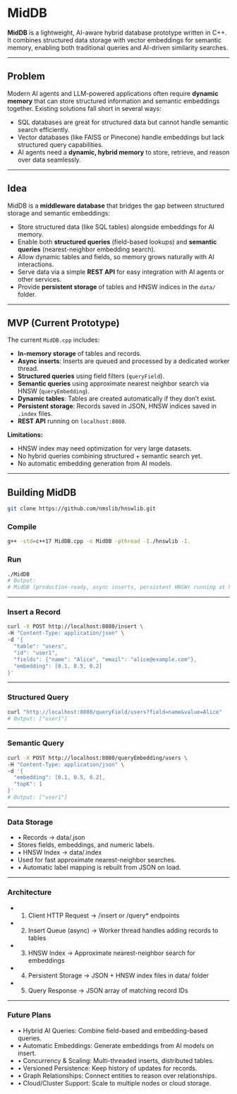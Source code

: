 # MidDB

**MidDB** is a lightweight, AI-aware hybrid database prototype written in C++. It combines structured data storage with vector embeddings for semantic memory, enabling both traditional queries and AI-driven similarity searches.

---

## Problem

Modern AI agents and LLM-powered applications often require **dynamic memory** that can store structured information and semantic embeddings together. Existing solutions fall short in several ways:

- SQL databases are great for structured data but cannot handle semantic search efficiently.  
- Vector databases (like FAISS or Pinecone) handle embeddings but lack structured query capabilities.  
- AI agents need a **dynamic, hybrid memory** to store, retrieve, and reason over data seamlessly.  

---

## Idea

MidDB is a **middleware database** that bridges the gap between structured storage and semantic embeddings:

- Store structured data (like SQL tables) alongside embeddings for AI memory.  
- Enable both **structured queries** (field-based lookups) and **semantic queries** (nearest-neighbor embedding search).  
- Allow dynamic tables and fields, so memory grows naturally with AI interactions.  
- Serve data via a simple **REST API** for easy integration with AI agents or other services.  
- Provide **persistent storage** of tables and HNSW indices in the `data/` folder.  

---

## MVP (Current Prototype)

The current `MidDB.cpp` includes:

- **In-memory storage** of tables and records.  
- **Async inserts**: Inserts are queued and processed by a dedicated worker thread.  
- **Structured queries** using field filters (`queryField`).  
- **Semantic queries** using approximate nearest neighbor search via HNSW (`queryEmbedding`).  
- **Dynamic tables**: Tables are created automatically if they don’t exist.  
- **Persistent storage**: Records saved in JSON, HNSW indices saved in `.index` files.  
- **REST API** running on `localhost:8080`.  

**Limitations:**

- HNSW index may need optimization for very large datasets.  
- No hybrid queries combining structured + semantic search yet.  
- No automatic embedding generation from AI models.  

---

## Building MidDB
```bash 
git clone https://github.com/nmslib/hnswlib.git
```

### Compile

```bash
g++ -std=c++17 MidDB.cpp -o MidDB -pthread -I./hnswlib -I.
```

### Run
```bash
./MidDB
# Output:
# MidDB (production-ready, async inserts, persistent HNSW) running at http://localhost:8080
```

---

### Insert a Record
```bash
curl -X POST http://localhost:8080/insert \
-H "Content-Type: application/json" \
-d '{
  "table": "users",
  "id": "user1",
  "fields": {"name": "Alice", "email": "alice@example.com"},
  "embedding": [0.1, 0.5, 0.2]
}'
```

---

### Structured Query
```bash
curl "http://localhost:8080/queryField/users?field=name&value=Alice"
# Output: ["user1"]
```

---

### Semantic Query
```bash
curl -X POST http://localhost:8080/queryEmbedding/users \
-H "Content-Type: application/json" \
-d '{
  "embedding": [0.1, 0.5, 0.2],
  "topK": 1
}'
# Output: ["user1"]
```

---

### Data Storage
-	•	Records → data/<tableName>.json 
-   Stores fields, embeddings, and numeric labels.
-	•	HNSW Index → data/<tableName>.index
- Used for fast approximate nearest-neighbor searches.
-	•	Automatic label mapping is rebuilt from JSON on load.

---

### Architecture
-	1.	Client HTTP Request → /insert or /query* endpoints
-	2.	Insert Queue (async) → Worker thread handles adding records to tables
-	3.	HNSW Index → Approximate nearest-neighbor search for embeddings
-	4.	Persistent Storage → JSON + HNSW index files in data/ folder
-	5.	Query Response → JSON array of matching record IDs

---

### Future Plans
-	•	Hybrid AI Queries: Combine field-based and embedding-based queries.
-	•	Automatic Embeddings: Generate embeddings from AI models on insert.
-	•	Concurrency & Scaling: Multi-threaded inserts, distributed tables.
-	•	Versioned Persistence: Keep history of updates for records.
-	•	Graph Relationships: Connect entities to reason over relationships.
-	•	Cloud/Cluster Support: Scale to multiple nodes or cloud storage.

